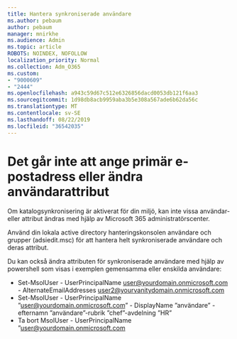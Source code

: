 ```yaml
---
title: Hantera synkroniserade användare
ms.author: pebaum
author: pebaum
manager: mnirkhe
ms.audience: Admin
ms.topic: article
ROBOTS: NOINDEX, NOFOLLOW
localization_priority: Normal
ms.collection: Adm_O365
ms.custom:
- "9000609"
- "2444"
ms.openlocfilehash: a943c59d67c512e6326856dacd0053db121f6aa3
ms.sourcegitcommit: 1d98db8acb9959aba3b5e308a567ade6b62da56c
ms.translationtype: MT
ms.contentlocale: sv-SE
ms.lasthandoff: 08/22/2019
ms.locfileid: "36542035"
---
```

# <a name="unable-to-set-primary-email-address-or-change-user-attributes"></a>Det går inte att ange primär e-postadress eller ändra användarattribut

Om katalogsynkronisering är aktiverat för din miljö, kan inte vissa användar- eller attribut ändras med hjälp av Microsoft 365 administratörscenter.

Använd din lokala active directory hanteringskonsolen användare och grupper (adsiedit.msc) för att hantera helt synkroniserade användare och deras attribut.  

Du kan också ändra attributen för synkroniserade användare med hjälp av powershell som visas i exemplen gemensamma eller enskilda användare: 
- Set-MsolUser - UserPrincipalName user@yourdomain.onmicrosoft.com - AlternateEmailAddresses user2@yourvanitydomain.onmicrosoft.com
- Set-MsolUser - UserPrincipalName ”user@yourdomain.onmicrosoft.com” - DisplayName ”användare” - efternamn ”användare”-rubrik ”chef”-avdelning ”HR”
- Ta bort MsolUser - UserPrincipalName ”user@yourdomain.onmicrosoft.com
